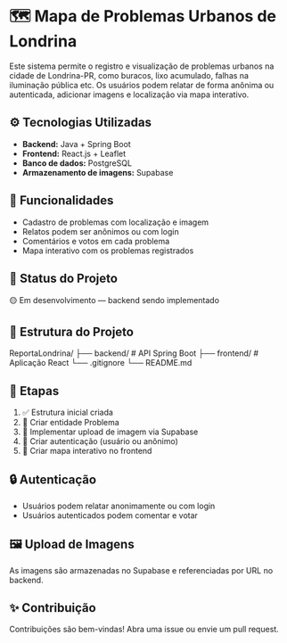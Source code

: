 # 🗺️ Mapa de Problemas Urbanos de Londrina

Este sistema permite o registro e visualização de problemas urbanos na cidade de Londrina-PR, como buracos, lixo acumulado, falhas na iluminação pública etc. Os usuários podem relatar de forma anônima ou autenticada, adicionar imagens e localização via mapa interativo.

## ⚙️ Tecnologias Utilizadas

- **Backend:** Java + Spring Boot
- **Frontend:** React.js + Leaflet
- **Banco de dados:** PostgreSQL
- **Armazenamento de imagens:** Supabase

## 📌 Funcionalidades

- Cadastro de problemas com localização e imagem
- Relatos podem ser anônimos ou com login
- Comentários e votos em cada problema
- Mapa interativo com os problemas registrados

## 🚧 Status do Projeto

🟡 Em desenvolvimento — backend sendo implementado

## 📁 Estrutura do Projeto

ReportaLondrina/ 
├── backend/ # API Spring Boot 
├── frontend/ # Aplicação React 
└── .gitignore
└── README.md

## 🚀 Etapas

1. ✅ Estrutura inicial criada
2. 🔄 Criar entidade Problema
3. 🔄 Implementar upload de imagem via Supabase
4. 🔄 Criar autenticação (usuário ou anônimo)
5. 🔄 Criar mapa interativo no frontend

## 🔒 Autenticação

- Usuários podem relatar anonimamente ou com login
- Usuários autenticados podem comentar e votar

## 🖼️ Upload de Imagens

As imagens são armazenadas no Supabase e referenciadas por URL no backend.

## ✨ Contribuição

Contribuições são bem-vindas! Abra uma issue ou envie um pull request.

